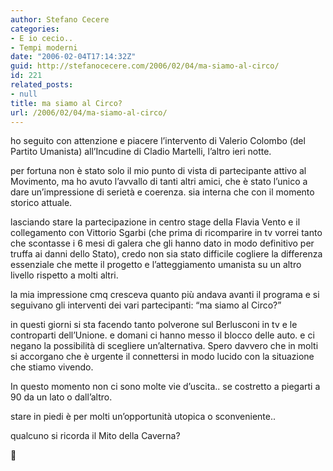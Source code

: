 ```yaml
---
author: Stefano Cecere
categories:
- E io cecio..
- Tempi moderni
date: "2006-02-04T17:14:32Z"
guid: http://stefanocecere.com/2006/02/04/ma-siamo-al-circo/
id: 221
related_posts:
- null
title: ma siamo al Circo?
url: /2006/02/04/ma-siamo-al-circo/
---
```


<img src='/wp-content/circo.jpg' alt='' align='left' />ho seguito con attenzione e piacere l&#8217;intervento di Valerio Colombo (del Partito Umanista) all&#8217;Incudine di Cladio Martelli, l&#8217;altro ieri notte.

per fortuna non è stato solo il mio punto di vista di partecipante attivo al Movimento, ma ho avuto l&#8217;avvallo di tanti altri amici, che è stato l&#8217;unico a dare un&#8217;impressione di serietà e coerenza. sia interna che con il momento storico attuale.

lasciando stare la partecipazione in centro stage della Flavia Vento e il collegamento con Vittorio Sgarbi (che prima di ricomparire in tv vorrei tanto che scontasse i 6 mesi di galera che gli hanno dato in modo definitivo per truffa ai danni dello Stato), credo non sia stato difficile cogliere la differenza essenziale che mette il progetto e l&#8217;atteggiamento umanista su un altro livello rispetto a molti altri.

la mia impressione cmq cresceva quanto più andava avanti il programa e si seguivano gli interventi dei vari partecipanti: &#8220;ma siamo al Circo?&#8221;

in questi giorni si sta facendo tanto polverone sul Berlusconi in tv e le controparti dell&#8217;Unione. e domani ci hanno messo il blocco delle auto. e ci negano la possibilità di scegliere un&#8217;alternativa. Spero davvero che in molti si accorgano che è urgente il connettersi in modo lucido con la situazione che stiamo vivendo.

In questo momento non ci sono molte vie d&#8217;uscita.. se costretto a piegarti a 90 da un lato o dall&#8217;altro.
  
stare in piedi è per molti un&#8217;opportunità utopica o sconveniente..

qualcuno si ricorda il Mito della Caverna?
  
🙂